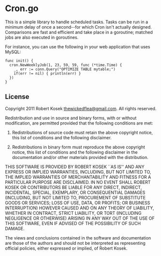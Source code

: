 Cron.go
=======

This is a simple library to handle scheduled tasks. Tasks can be run in a
minimum delay of once a second--for which Cron isn't actually designed.
Comparisons are fast and efficient and take place in a goroutine; matched
jobs are also executed in goroutines.

For instance, you can use the following in your web application that uses
MySQL:

    func init() {
      cron.NewWeeklyJob(1, 23, 59, 59, func (*time.Time) {
        _, err := conn.Query("OPTIMIZE TABLE mytable;")
        if(err != nil) { println(err) }
      })
    }

License
-------

Copyright 2011 Robert Kosek <thewickedflea@gmail.com>. All rights reserved.

Redistribution and use in source and binary forms, with or without modification, are
permitted provided that the following conditions are met:

   1. Redistributions of source code must retain the above copyright notice, this list of
      conditions and the following disclaimer.

   2. Redistributions in binary form must reproduce the above copyright notice, this list
      of conditions and the following disclaimer in the documentation and/or other materials
      provided with the distribution.

THIS SOFTWARE IS PROVIDED BY ROBERT KOSEK ``AS IS'' AND ANY EXPRESS OR IMPLIED
WARRANTIES, INCLUDING, BUT NOT LIMITED TO, THE IMPLIED WARRANTIES OF MERCHANTABILITY AND
FITNESS FOR A PARTICULAR PURPOSE ARE DISCLAIMED. IN NO EVENT SHALL ROBERT KOSEK OR
CONTRIBUTORS BE LIABLE FOR ANY DIRECT, INDIRECT, INCIDENTAL, SPECIAL, EXEMPLARY, OR
CONSEQUENTIAL DAMAGES (INCLUDING, BUT NOT LIMITED TO, PROCUREMENT OF SUBSTITUTE GOODS OR
SERVICES; LOSS OF USE, DATA, OR PROFITS; OR BUSINESS INTERRUPTION) HOWEVER CAUSED AND ON
ANY THEORY OF LIABILITY, WHETHER IN CONTRACT, STRICT LIABILITY, OR TORT (INCLUDING
NEGLIGENCE OR OTHERWISE) ARISING IN ANY WAY OUT OF THE USE OF THIS SOFTWARE, EVEN IF
ADVISED OF THE POSSIBILITY OF SUCH DAMAGE.

The views and conclusions contained in the software and documentation are those of the
authors and should not be interpreted as representing official policies, either expressed
or implied, of Robert Kosek.

